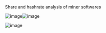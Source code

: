 Share and hashrate analysis of miner softwares

![image](https://github.com/user-attachments/assets/c25a4191-7f0d-42fd-90f8-b3c669534598)![image](https://github.com/user-attachments/assets/e83f101b-205d-4993-bf5b-6616a36a60ec)

![image](https://github.com/user-attachments/assets/5f49796b-9152-48f3-bd51-f21a79dfecf9)
